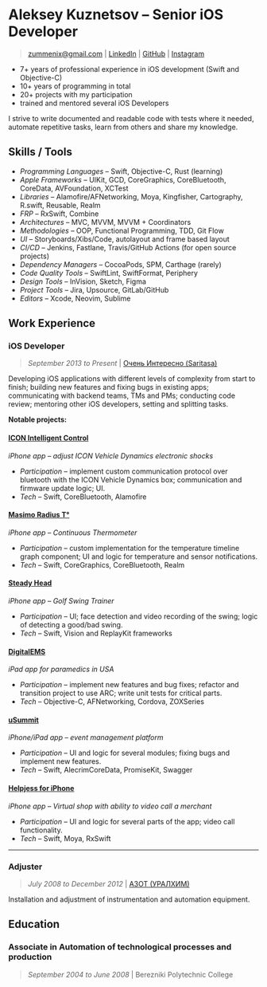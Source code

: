 # Aleksey Kuznetsov – Senior iOS Developer

> [zummenix@gmail.com](mailto:zummenix@gmail.com) | <!-- markdown-link-check-disable -->[LinkedIn](https://www.linkedin.com/in/zummenix)<!-- markdown-link-check-enable --> | [GitHub](https://github.com/zummenix) | [Instagram](https://www.instagram.com/zummenix)

- 7+ years of professional experience in iOS development (Swift and
  Objective-C)
- 10+ years of programming in total
- 20+ projects with my participation
- trained and mentored several iOS Developers

I strive to write documented and readable code with tests where it needed,
automate repetitive tasks, learn from others and share my knowledge.

## Skills / Tools

- _Programming Languages_ – Swift, Objective-C, Rust (learning)
- _Apple Frameworks_ – UIKit, GCD, CoreGraphics, CoreBluetooth, CoreData,
  AVFoundation, XCTest
- _Libraries_ – Alamofire/AFNetworking, Moya, Kingfisher, Cartography, R.swift,
  Reusable, Realm
- _FRP_ – RxSwift, Combine
- _Architectures_ – MVC, MVVM, MVVM + Coordinators
- _Methodologies_ – OOP, Functional Programming, TDD, Git Flow
- _UI_ – Storyboards/Xibs/Code, autolayout and frame based layout
- _CI/CD_ – Jenkins, Fastlane, Travis/GitHub Actions (for open source projects)
- _Dependency Managers_ – CocoaPods, SPM, Carthage (rarely)
- _Code Quality Tools_ – SwiftLint, SwiftFormat, Periphery
- _Design Tools_ – InVision, Sketch, Figma
- _Project Tools_ – Jira, Upsource, GitLab/GitHub
- _Editors_ – Xcode, Neovim, Sublime

## Work Experience

### iOS Developer

> _September 2013 to Present_ | [Очень Интересно (Saritasa)](https://www.interesnee.ru)

Developing iOS applications with different levels of complexity from start to
finish; building new features and fixing bugs in existing apps; communicating
with backend teams, TMs and PMs; conducting code review; mentoring other iOS
developers, setting and splitting tasks.

**Notable projects:**

#### [ICON Intelligent Control](https://apps.apple.com/us/app/icon-intelligent-control/id1531067407)

_iPhone app – adjust ICON Vehicle Dynamics electronic shocks_

- _Participation_ – implement custom communication protocol over bluetooth with the ICON
  Vehicle Dynamics box; communication and firmware update logic; UI.
- _Tech_ – Swift, CoreBluetooth, Alamofire

#### [Masimo Radius T°](https://apps.apple.com/us/app/masimo-radius-t/id1537213321)

_iPhone app – Continuous Thermometer_

- _Participation_ – custom implementation for the temperature timeline graph
  component; UI and logic for temperature and sensor notifications.
- _Tech_ – Swift, CoreGraphics, CoreBluetooth, Realm

#### [Steady Head](https://steadyheadgolfswingtrainer.com)

_iPhone app – Golf Swing Trainer_

- _Participation_ – UI; face detection and video recording of the swing; logic
  of detecting a good/bad swing.
- _Tech_ – Swift, Vision and ReplayKit frameworks

#### [DigitalEMS](https://digitalemsinc.com/)

_iPad app for paramedics in USA_

- _Participation_ – implement new features and bug fixes; refactor and
  transition project to use ARC; write unit tests for critical parts.
- _Tech_ – Objective-C, AFNetworking, Cordova, ZOXSeries

#### [uSummit](https://apps.apple.com/us/app/usummit/id1235498852)

_iPhone/iPad app – event management platform_

- _Participation_ – UI and logic for several modules; fixing bugs and implement
  new features.
- _Tech_ – Swift, AlecrimCoreData, PromiseKit, Swagger

#### [Helpjess for iPhone](https://apps.apple.com/us/app/helpjess-for-iphone/id1330148404)

_iPhone app – Virtual shop with ability to video call a merchant_

- _Participation_ – UI and logic for several parts of the app; video call
  functionality.
- _Tech_ – Swift, Moya, RxSwift

---

### Adjuster

> _July 2008 to December 2012_ | [АЗОТ (УРАЛХИМ)](https://www.uralchem.ru)

Installation and adjustment of instrumentation and automation equipment.

## Education

### Associate in Automation of technological processes and production

> _September 2004 to June 2008_ | Berezniki Polytechnic College


